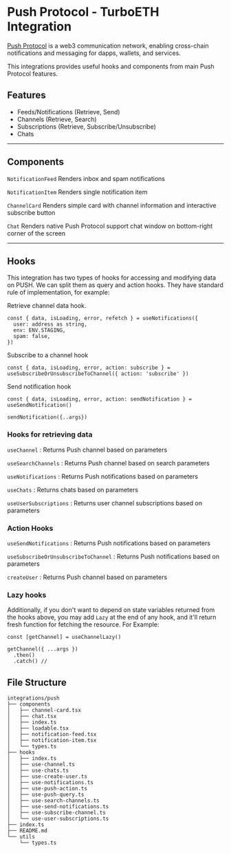# Push Protocol - TurboETH Integration

[Push Protocol](https://push.org/) is a web3 communication network, enabling cross-chain notifications and messaging for dapps, wallets, and services.

This integrations provides useful hooks and components from main Push Protocol features.

## Features

- Feeds/Notifications (Retrieve, Send)
- Channels (Retrieve, Search)
- Subscriptions (Retrieve, Subscribe/Unsubscribe)
- Chats

---

## Components

`NotificationFeed`
Renders inbox and spam notifications

`NotificationItem`
Renders single notification item

`ChannelCard`
Renders simple card with channel information and interactive subscribe button

`Chat`
Renders native Push Protocol support chat window on bottom-right corner of the screen

---

## Hooks

This integration has two types of hooks for accessing and modifying data on PUSH. We can split them as query and action hooks.
They have standard rule of implementation, for example:

Retrieve channel data hook.

```tsx
const { data, isLoading, error, refetch } = useNotifications({
  user: address as string,
  env: ENV.STAGING,
  spam: false,
})
```

Subscribe to a channel hook

```tsx
const { data, isLoading, error, action: subscribe } = useSubscribeOrUnsubscribeToChannel({ action: 'subscribe' })
```

Send notification hook

```tsx
const { data, isLoading, error, action: sendNotification } = useSendNotification()

sendNotification({..args})
```

### Hooks for retrieving data

`useChannel` : Returns Push channel based on parameters

`useSearchChannels` : Returns Push channel based on search parameters

`useNotifications` : Returns Push notifications based on parameters

`useChats` : Returns chats based on parameters

`useUserSubscriptions` : Returns user channel subscriptions based on parameters

### Action Hooks

`useSendNotifications` : Returns Push notifications based on parameters

`useSubscribeOrUnsubscribeToChannel` : Returns Push notifications based on parameters

`createUser` : Returns Push channel based on parameters

### Lazy hooks

Additionally, if you don't want to depend on state variables returned from the hooks above, you may add `Lazy` at the end of any hook, and it'll return fresh function for fetching the resource. For Example:

```tsx
const [getChannel] = useChannelLazy()

getChannel({ ...args })
  .then()
  .catch() //
```

## File Structure

```
integrations/push
├── components
│   ├── channel-card.tsx
│   ├── chat.tsx
│   ├── index.ts
│   ├── loadable.tsx
│   ├── notification-feed.tsx
│   ├── notification-item.tsx
│   └── types.ts
├── hooks
│   ├── index.ts
│   ├── use-channel.ts
│   ├── use-chats.ts
│   ├── use-create-user.ts
│   ├── use-notifications.ts
│   ├── use-push-action.ts
│   ├── use-push-query.ts
│   ├── use-search-channels.ts
│   ├── use-send-notifications.ts
│   ├── use-subscribe-channel.ts
│   └── use-user-subscriptions.ts
├── index.ts
├── README.md
└── utils
    └── types.ts
```
